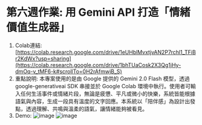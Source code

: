 # 第六週作業: 用 Gemini API 打造「情緒價值生成器」
1. Colab連結: [https://colab.research.google.com/drive/1eUHblMvxtjvAN2P7rchl1_TFiBr2KdWx?usp=sharing](https://colab.research.google.com/drive/1bhTUaCosk2X3Qg1jHy-dmOq-v_tMF6-k#scrollTo=0H2rAfmwjB_S)
2. 重點說明: 本專案使用的是由 Google 提供的 Gemini 2.0 Flash 模型，透過 google-generativeai SDK 串接並於 Google Colab 環境中執行。使用者可輸入任何生活事件或情緒片段，無論是疲憊、平凡或微小的快樂，系統皆能根據語氣與內容，生成一段具有溫度的文字回應。本系統以「陪伴感」為設計出發點，透過理解、共鳴與溫柔的語氣，讓情緒能夠被看見。
3. Demo:
![image](https://github.com/user-attachments/assets/6e6bda07-6550-483b-82c2-7f01395317f7)
![image](https://github.com/user-attachments/assets/4df6f5a1-3e78-4f2e-97b6-feda9655762a)
